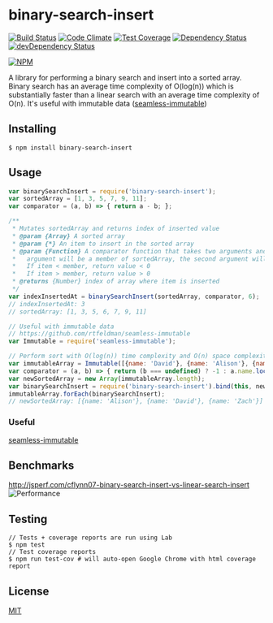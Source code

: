 binary-search-insert
====================
[![Build Status](https://travis-ci.org/cflynn07/binary-search-insert.svg)](https://travis-ci.org/cflynn07/binary-search-insert)
[![Code Climate](https://codeclimate.com/github/cflynn07/binary-search-insert/badges/gpa.svg)](https://codeclimate.com/github/cflynn07/binary-search-insert)
[![Test Coverage](https://codeclimate.com/github/cflynn07/binary-search-insert/badges/coverage.svg)](https://codeclimate.com/github/cflynn07/binary-search-insert)
[![Dependency Status](https://david-dm.org/cflynn07/binary-search-insert.svg)](https://david-dm.org/cflynn07/binary-search-insert)
[![devDependency Status](https://david-dm.org/cflynn07/binary-search-insert/dev-status.svg)](https://david-dm.org/cflynn07/binary-search-insert#info=devDependencies)

[![NPM](https://nodei.co/npm/binary-search-insert.png?compact=true)](https://nodei.co/npm/binary-search-insert/)

A library for performing a binary search and insert into a sorted array.  
Binary search has an average time complexity of O(log(n)) which is substantially faster than a linear search
with an average time complexity of O(n). It's useful with immutable data ([seamless-immutable](https://github.com/rtfeldman/seamless-immutable))

Installing
----------
```
$ npm install binary-search-insert
```

Usage
-----
```js
var binarySearchInsert = require('binary-search-insert');
var sortedArray = [1, 3, 5, 7, 9, 11];
var comparator = (a, b) => { return a - b; };

/**
 * Mutates sortedArray and returns index of inserted value
 * @param {Array} A sorted array
 * @param {*} An item to insert in the sorted array
 * @param {Function} A comparator function that takes two arguments and returns a number. The first
 *   argument will be a member of sortedArray, the second argument will be item.
 *   If item < member, return value < 0
 *   If item > member, return value > 0
 * @returns {Number} index of array where item is inserted
 */
var indexInsertedAt = binarySearchInsert(sortedArray, comparator, 6);
// indexInsertedAt: 3
// sortedArray: [1, 3, 5, 6, 7, 9, 11]
```


```js
// Useful with immutable data
// https://github.com/rtfeldman/seamless-immutable
var Immutable = require('seamless-immutable');

// Perform sort with O(log(n)) time complexity and O(n) space complexity
var immutableArray = Immutable([{name: 'David'}, {name: 'Alison'}, {name: 'Zach'}]);
var comparator = (a, b) => { return (b === undefined) ? -1 : a.name.localeCompare(b.name); };
var newSortedArray = new Array(immutableArray.length);
var binarySearchInsert = require('binary-search-insert').bind(this, newSortedArray, comparator);
immutableArray.forEach(binarySearchInsert);
// newSortedArray: [{name: 'Alison'}, {name: 'David'}, {name: 'Zach'}]
```

### Useful 
[seamless-immutable](https://github.com/rtfeldman/seamless-immutable)

Benchmarks
----------
http://jsperf.com/cflynn07-binary-search-insert-vs-linear-search-insert  
![Performance](https://cloud.githubusercontent.com/assets/467885/12046878/7c2d98ca-ae76-11e5-8eee-34bb01c2e09b.png)

Testing
-------
```
// Tests + coverage reports are run using Lab
$ npm test
// Test coverage reports
$ npm run test-cov # will auto-open Google Chrome with html coverage report
```

License
-------
[MIT](https://raw.githubusercontent.com/cflynn07/binary-search-insert/master/LICENSE)
